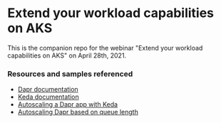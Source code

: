 # Extend your workload capabilities on AKS 

This is the companion repo for the webinar "Extend your workload capabilities on AKS" on April 28th, 2021.

### Resources and samples referenced
- [Dapr documentation](https://dapr.io)
- [Keda documentation](https://keda.sh)
- [Autoscaling a Dapr app with Keda](https://docs.dapr.io/developing-applications/integrations/autoscale-keda/)
- [Autoscaling Dapr based on queue length](https://github.com/mchmarny/dapr-demos/tree/master/autoscaling-on-queue)

